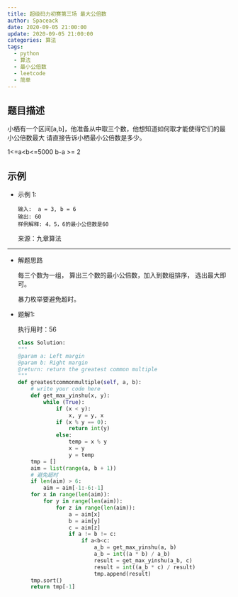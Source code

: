 ```yaml
---
title: 超级码力初赛第三场 最大公倍数
author: Spaceack
date: 2020-09-05 21:00:00
update: 2020-09-05 21:00:00
categories: 算法
tags: 
  - python
  - 算法
  - 最小公倍数
  - leetcode
  - 简单
---
```


## 题目描述

小栖有一个区间[a,b]，他准备从中取三个数，他想知道如何取才能使得它们的最小公倍数最大 请直接告诉小栖最小公倍数是多少。

1<=a<b<=5000
b-a >= 2

## 示例
- 示例 1:
    ```
    输入:  a = 3, b = 6
    输出: 60
    样例解释: 4，5，6的最小公倍数是60

    ```

    来源：九章算法
    

---
- 解题思路
    
    每三个数为一组， 算出三个数的最小公倍数，加入到数组排序， 选出最大即可。
    
    暴力枚举要避免超时。

- 题解1:

    执行用时：56

    ```python
    class Solution:
    """
    @param a: Left margin
    @param b: Right margin
    @return: return the greatest common multiple
    """
    def greatestcommonmultiple(self, a, b):
        # write your code here
        def get_max_yinshu(x, y):
            while (True):
                if (x < y):
                    x, y = y, x
                if (x % y == 0):
                    return int(y)
                else:
                    temp = x % y
                    x = y
                    y = temp
        tmp = []
        aim = list(range(a, b + 1))
        # 避免超时
        if len(aim) > 6:
            aim = aim[-1:-6:-1]
        for x in range(len(aim)):
            for y in range(len(aim)):
                for z in range(len(aim)):
                    a = aim[x]
                    b = aim[y]
                    c = aim[z]
                    if a != b != c:
                        if a<b<c:
                            a_b = get_max_yinshu(a, b)
                            a_b = int((a * b) / a_b)
                            result = get_max_yinshu(a_b, c)
                            result = int((a_b * c) / result)
                            tmp.append(result)
        tmp.sort()
        return tmp[-1]
    ```
